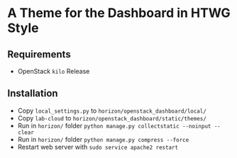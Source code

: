 # A Theme for the Dashboard in HTWG Style

## Requirements

- OpenStack `kilo` Release

## Installation

- Copy `local_settings.py` to `horizon/openstack_dashboard/local/`
- Copy `lab-cloud` to `horizon/openstack_dashboard/static/themes/`
- Run in `horizon/` folder `python manage.py collectstatic --noinput --clear`
- Run in `horizon/` folder `python manage.py compress --force`
- Restart web server with `sudo service apache2 restart`
